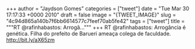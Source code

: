 
+++
author = "Jaydson Gomes"
categories = ["tweet"]
date = "Tue Mar 30 17:17:33 +0000 2010"
draft = false
image = "{TWEET_IMAGE}"
slug = "4c94d865a140b7f6bb6614577c7feef70ab5fe42"
tags = ["tweet"]
title = """RT @rafinhabastos: Arrogâ..."""
+++
RT @rafinhabastos: Arrogância é genética. Filha do prefeito de Barueri ameaça colega de faculdade. http://bit.ly/aX65zm
